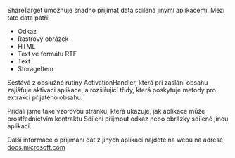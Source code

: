 ﻿ShareTarget umožňuje snadno přijímat data sdílená jinými aplikacemi. Mezi tato data patří:

  * Odkaz
  * Rastrový obrázek
  * HTML
  * Text ve formátu RTF
  * Text
  * StorageItem

Sestává z obslužné rutiny ActivationHandler, která při zaslání obsahu zajišťuje aktivaci aplikace, a rozšiřující třídy, která poskytuje metody pro extrakci přijatého obsahu.

Přidali jsme také vzorovou stránku, která ukazuje, jak aplikace může prostřednictvím kontraktu Sdílení přijmout odkaz nebo obrázky sdílené jinou aplikací.

Další informace o přijímání dat z jiných aplikací najdete na webu na adrese 
[docs.microsoft.com](https://docs.microsoft.com/windows/uwp/app-to-app/receive-data)